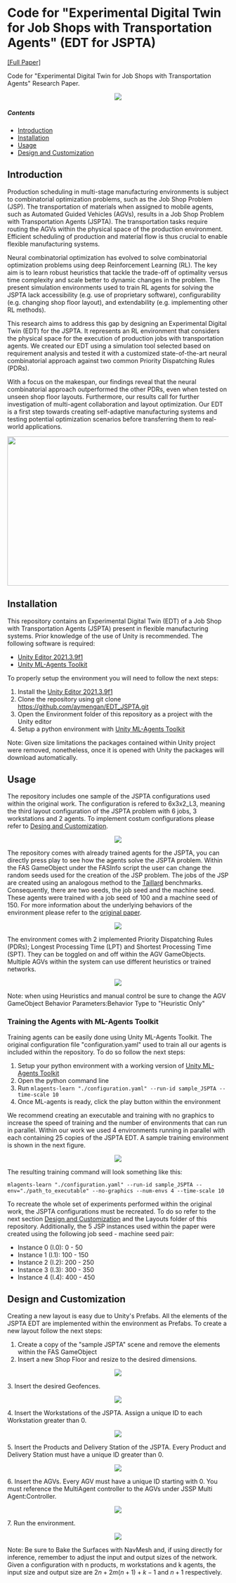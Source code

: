 # Code for "Experimental Digital Twin for Job Shops with Transportation Agents" (EDT for JSPTA)
[[Full Paper]](PLACEHOLDER)

Code for "Experimental Digital Twin for Job Shops with Transportation Agents" Research Paper. 

<p align="center">
   <img src="https://github.com/aymengan/EDT_JSPTA/blob/main/media/Movable%20Camera%20(2).PNG"/>
</p>

##### Contents  
- [Introduction](#intro)  
- [Installation](#install)
- [Usage](#usage)
- [Design and Customization](#dc)
   

<a name="intro"/>

## Introduction
Production scheduling in multi-stage manufacturing environments is subject to combinatorial optimization problems, such as the Job Shop Problem (JSP). The transportation of materials when assigned to mobile agents, such as Automated Guided Vehicles (AGVs), results in a Job Shop Problem with Transportation Agents (JSPTA). The transportation tasks require routing the AGVs within the physical space of the production environment. Efficient scheduling of production and material flow is thus crucial to enable flexible manufacturing systems.

Neural combinatorial optimization has evolved to solve combinatorial optimization problems using deep Reinforcement Learning (RL). The key aim is to learn robust heuristics that tackle the trade-off of optimality versus time complexity and scale better to dynamic changes in the problem. The present simulation environments used to train RL agents for solving the JSPTA lack accessibility (e.g. use of proprietary software), configurability (e.g. changing shop floor layout), and extendability (e.g. implementing other RL methods).

This research aims to address this gap by designing an Experimental Digital Twin (EDT) for the JSPTA. It represents an RL environment that considers the physical space for the execution of production jobs with transportation agents. We created our EDT using a simulation tool selected based on requirement analysis and tested it with a customized state-of-the-art neural combinatorial approach against two common Priority Dispatching Rules (PDRs).

With a focus on the makespan, our findings reveal that the neural combinatorial approach outperformed the other PDRs, even when tested on unseen shop floor layouts. Furthermore, our results call for further investigation of multi-agent collaboration and layout optimization. Our EDT is a first step towards creating self-adaptive manufacturing systems and testing potential optimization scenarios before transferring them to real-world applications.

<p align="center">
   <img src="https://github.com/aymengan/EDT_JSPTA/blob/main/media/Layout%203.gif" width="600" height="340"/>
</p>

<a name="install"/>

## Installation
This repository contains an Experimental Digital Twin (EDT) of a Job Shop with Transportation Agents (JSPTA) present in flexible manufacturing systems. Prior knowledge of the use of Unity is recommended.
The following software is required:
- [Unity Editor 2021.3.9f1](https://unity.com/)
- [Unity ML-Agents Toolkit](https://github.com/Unity-Technologies/ml-agents)

To properly setup the environment you will need to follow the next steps:
1. Install the [Unity Editor 2021.3.9f1](https://unity.com/)
2. Clone the repository using git clone https://github.com/aymengan/EDT_JSPTA.git
3. Open the Environment folder of this repository as a project with the Unity editor
4. Setup a python environment with [Unity ML-Agents Toolkit](https://github.com/Unity-Technologies/ml-agents)

Note: Given size limitations the packages contained within Unity project were removed, nonetheless, once it is opened with Unity the packages will download automatically. 

<a name="usage"/>

## Usage

The repository includes one sample of the JSPTA configurations used within the original work. The configuration is refered to 6x3x2_L3, meaning the third layout configuration of the JSPTA problem with 6 jobs, 3 workstations and 2 agents. To implement costum configurations please refer to [Desing and Customization](#dc). 

<p align="center">
   <img src="https://github.com/aymengan/EDT_JSPTA/blob/main/media/Direct%20Play.PNG"/>
</p>

The repository comes with already trained agents for the JSPTA, you can directly press play to see how the agents solve the JSPTA problem. Within the FAS GameObject under the FASInfo script the user can change the random seeds used for the creation of the JSP problem. The jobs of the JSP are created using an analogous method to the [Taillard](http://dx.doi.org/10.1016/0377-2217(93)90182-M) benchmarks. Consequently, there are two seeds, the job seed and the machine seed. These agents were trained with a job seed of 100 and a machine seed of 150. For more information about the underlying behaviors of the environment please refer to the [original paper](#og). 

<p align="center">
   <img src="https://github.com/aymengan/EDT_JSPTA/blob/main/media/Random%20Seeds.PNG"/>
</p>

The environment comes with 2 implemented Priority Dispatching Rules (PDRs); Longest Processing Time (LPT) and Shortest Processing Time (SPT). They can be toggled on and off within the AGV GameObjects. Multiple AGVs within the system can use different heuristics or trained networks. 

<p align="center">
   <img src="https://github.com/aymengan/EDT_JSPTA/blob/main/media/Behavior%20Types.PNG"/>
</p>

Note: when using Heuristics and manual control be sure to change the AGV GameObject Behavior Parameters:Behavior Type to "Heuristic Only"

### Training the Agents with ML-Agents Toolkit
Training agents can be easily done using Unity ML-Agents Toolkit. The original configuration file "configuration.yaml" used to train all our agents is included within the repository. To do so follow the next steps:
1. Setup your python environment with a working version of [Unity ML-Agents Toolkit](https://github.com/Unity-Technologies/ml-agents)
2. Open the python command line
3. Run ```mlagents-learn "./configuration.yaml" --run-id sample_JSPTA --time-scale 10```
4. Once ML-agents is ready, click the play button within the environment

We recommend creating an executable and training with no graphics to increase the speed of training and the number of environments that can run in parallel. Within our work we used 4 environments running in parallel with each containing 25 copies of the JSPTA EDT. A sample training environment is shown in the next figure.

<p align="center">
   <img src="https://github.com/aymengan/EDT_JSPTA/blob/main/media/Training_Env.PNG"/>
</p>

The resulting training command will look something like this:
```
mlagents-learn "./configuration.yaml" --run-id sample_JSPTA --env="./path_to_executable" --no-graphics --num-envs 4 --time-scale 10
```

To recreate the whole set of experiments performed within the original work, the JSPTA configurations must be recreated. To do so refer to the next section [Design and Customization](#dc) and the Layouts folder of this repository. Additionally, the 5 JSP instances used within the paper were created using the following job seed - machine seed pair:

- Instance 0 (I.0): 0 - 50
- Instance 1 (I.1): 100 - 150
- Instance 2 (I.2): 200 - 250
- Instance 3 (I.3): 300 - 350
- Instance 4 (I.4): 400 - 450



<a name="dc"/> 

## Design and Customization

Creating a new layout is easy due to Unity's Prefabs. All the elements of the JSPTA EDT are implemented within the environment as Prefabs. To create a new layout follow the next steps:

1. Create a copy of the "sample JSPTA" scene and remove the elements within the FAS GameObject
2. Insert a new Shop Floor and resize to the desired dimensions.
<p align="center">
   <img src="https://github.com/aymengan/EDT_JSPTA/blob/main/media/s2.PNG"/>
</p>
3. Insert the desired Geofences.
<p align="center">
   <img src="https://github.com/aymengan/EDT_JSPTA/blob/main/media/s3.PNG"/>
</p>
4. Insert the Workstations of the JSPTA. Assign a unique ID to each Workstation greater than 0.
<p align="center">
   <img src="https://github.com/aymengan/EDT_JSPTA/blob/main/media/s4.PNG"/>
</p>
5. Insert the Products and Delivery Station of the JSPTA. Every Product and Delivery Station must have a unique ID greater than 0.
<p align="center">
   <img src="https://github.com/aymengan/EDT_JSPTA/blob/main/media/s5.PNG"/>
</p>
6. Insert the AGVs. Every AGV must have a unique ID starting with 0. You must reference the MultiAgent controller to the AGVs under JSSP Multi Agent:Controller.
<p align="center">
   <img src="https://github.com/aymengan/EDT_JSPTA/blob/main/media/s6.PNG"/>
</p>
7. Run the environment.
<p align="center">
   <img src="https://github.com/aymengan/EDT_JSPTA/blob/main/media/S7.PNG"/>
</p>

Note: Be sure to Bake the Surfaces with NavMesh and, if using directly for inference, remember to adjust the input and output sizes of the network.  Given a configuration with n products, m workstations and k agents, the input size and output size are $2n+2m(n+1)+k-1$ and $n+1$ respectively.

